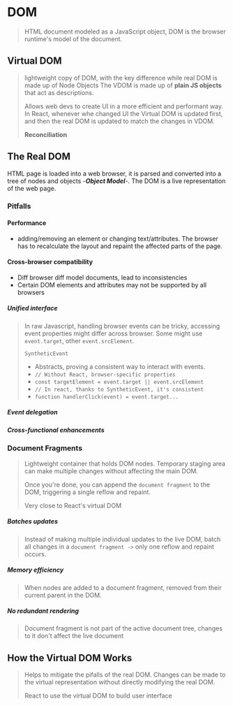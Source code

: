# DOM
> HTML document modeled as a JavaScript object, DOM is the browser runtime's model of the document.

## Virtual DOM
> lightweight copy of DOM, with the key difference while real DOM is made up of Node Objects
> The VDOM is made up of **plain JS objects** that act as descriptions.
> 
> Allows web devs to create UI in a more efficient and performant way.
> In React, whenever whe changed UI the Virtual DOM is updated first, and then the real DOM is updated to match the changes in VDOM.
> 
> **Reconciliation**

## The Real DOM
HTML page is loaded into a web browser, it is parsed and converted into a tree of nodes and objects -**_Object Model_**-. The DOM is a live representation of the web page.

### Pitfalls
#### Performance
+ adding/removing an element or changing text/attributes. The browser has to recalculate the layout and repaint the affected parts of the page.

#### Cross-browser compatibility
+ Diff browser diff model documents, lead to inconsistencies 
+ Certain DOM elements and attributes may not be supported by all browsers 

##### Unified interface
> In raw Javascript, handling browser events can be tricky, accessing event properties might differ across browser.
> Some might use `event.target`, other `event.srcElement`. 
> 
> `SyntheticEvent`
> + Abstracts, proving a consistent way to interact with events.
> + `// Without React, browser-specific properties`
> + `const targetElement = event.target || event.srcElement`
> + `// In react, thanks to SyntheticEvent, it's consistent`
> + `function handlerClick(event) = event.target...`

##### Event delegation
##### Cross-functional enhancements

### Document Fragments
> Lightweight container that holds DOM nodes. Temporary staging area can make multiple changes without affecting the main DOM. 
> 
> Once you're done, you can append the `document fragment` to the DOM, triggering a single reflow and repaint.
> 
> Very close to React's virtual DOM
> 
##### Batches updates
> Instead of making multiple individual updates to the live DOM, batch all changes in a `document fragment ->` only one reflow and repaint occurs.

##### Memory efficiency
> When nodes are added to a document fragment, removed from their current parent in the DOM.
> 

##### No redundant rendering
> Document fragment is not part of the active document tree, changes to it don't affect the live document

## How the Virtual DOM Works
> Helps to mitigate the pifalls of the real DOM. Changes can be made to the virtual representation without directly modifying the real DOM.
> 
> React to use the virtual DOM to build user interface